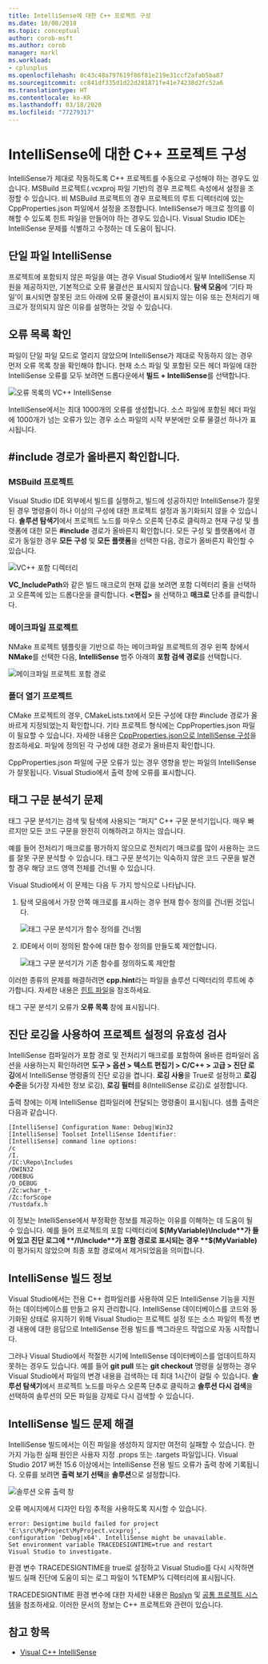```yaml
---
title: IntelliSense에 대한 C++ 프로젝트 구성
ms.date: 10/08/2018
ms.topic: conceptual
author: corob-msft
ms.author: corob
manager: markl
ms.workload:
- cplusplus
ms.openlocfilehash: 8c43c48a797619f86f81e219e31ccf2afab5ba87
ms.sourcegitcommit: cc841df335d1d22d281871fe41e74238d2fc52a6
ms.translationtype: HT
ms.contentlocale: ko-KR
ms.lasthandoff: 03/18/2020
ms.locfileid: "77279317"
---
```

# <a name="configure-a-c-project-for-intellisense"></a>IntelliSense에 대한 C++ 프로젝트 구성

IntelliSense가 제대로 작동하도록 C++ 프로젝트를 수동으로 구성해야 하는 경우도 있습니다. MSBuild 프로젝트(.vcxproj 파일 기반)의 경우 프로젝트 속성에서 설정을 조정할 수 있습니다. 비 MSBuild 프로젝트의 경우 프로젝트의 루트 디렉터리에 있는 CppProperties.json 파일에서 설정을 조정합니다. IntelliSense가 매크로 정의를 이해할 수 있도록 힌트 파일을 만들어야 하는 경우도 있습니다. Visual Studio IDE는 IntelliSense 문제를 식별하고 수정하는 데 도움이 됩니다.

## <a name="single-file-intellisense"></a>단일 파일 IntelliSense

프로젝트에 포함되지 않은 파일을 여는 경우 Visual Studio에서 일부 IntelliSense 지원을 제공하지만, 기본적으로 오류 물결선은 표시되지 않습니다. **탐색 모음**에 ‘기타 파일’이 표시되면 잘못된 코드 아래에 오류 물결선이 표시되지 않는 이유 또는 전처리기 매크로가 정의되지 않은 이유를 설명하는 것일 수 있습니다. 

## <a name="check-the-error-list"></a>오류 목록 확인

파일이 단일 파일 모드로 열리지 않았으며 IntelliSense가 제대로 작동하지 않는 경우 먼저 오류 목록 창을 확인해야 합니다. 현재 소스 파일 및 포함된 모든 헤더 파일에 대한 IntelliSense 오류를 모두 보려면 드롭다운에서 **빌드 + IntelliSense**를 선택합니다.

![오류 목록의 VC++ IntelliSense](media/vcpp-intellisense-error-list.png)

IntelliSense에서는 최대 1000개의 오류를 생성합니다. 소스 파일에 포함된 헤더 파일에 1000개가 넘는 오류가 있는 경우 소스 파일의 시작 부분에만 오류 물결선 하나가 표시됩니다.

## <a name="ensure-include-paths-are-correct"></a>#include 경로가 올바른지 확인합니다.

### <a name="msbuild-projects"></a>MSBuild 프로젝트

Visual Studio IDE 외부에서 빌드를 실행하고, 빌드에 성공하지만 IntelliSense가 잘못된 경우 명령줄이 하나 이상의 구성에 대한 프로젝트 설정과 동기화되지 않을 수 있습니다. **솔루션 탐색기**에서 프로젝트 노드를 마우스 오른쪽 단추로 클릭하고 현재 구성 및 플랫폼에 대한 모든 **#include** 경로가 올바른지 확인합니다. 모든 구성 및 플랫폼에서 경로가 동일한 경우 **모든 구성** 및 **모든 플랫폼**을 선택한 다음, 경로가 올바른지 확인할 수 있습니다.

![VC++ 포함 디렉터리](media/vcpp-intellisense-include-paths.png)

**VC_IncludePath**와 같은 빌드 매크로의 현재 값을 보려면 포함 디렉터리 줄을 선택하고 오른쪽에 있는 드롭다운을 클릭합니다. **\<편집>** 을 선택하고 **매크로** 단추를 클릭합니다.

### <a name="makefile-projects"></a>메이크파일 프로젝트

NMake 프로젝트 템플릿을 기반으로 하는 메이크파일 프로젝트의 경우 왼쪽 창에서 **NMake**를 선택한 다음, **IntelliSense** 범주 아래의 **포함 검색 경로**를 선택합니다.

![메이크파일 프로젝트 포함 경로](media/vcpp-intellisense-makefile-include-paths.png)

### <a name="open-folder-projects"></a>폴더 열기 프로젝트

CMake 프로젝트의 경우, CMakeLists.txt에서 모든 구성에 대한 #include 경로가 올바르게 지정되었는지 확인합니다. 기타 프로젝트 형식에는 CppProperties.json 파일이 필요할 수 있습니다. 자세한 내용은 [CppProperties.json으로 IntelliSense 구성](/cpp/build/open-folder-projects-cpp#configure-code-navigation-with-cpppropertiesjson)을 참조하세요. 파일에 정의된 각 구성에 대한 경로가 올바른지 확인합니다.

CppProperties.json 파일에 구문 오류가 있는 경우 영향을 받는 파일의 IntelliSense가 잘못됩니다. Visual Studio에서 출력 창에 오류를 표시합니다.

## <a name="tag-parser-issues"></a>태그 구문 분석기 문제

태그 구문 분석기는 검색 및 탐색에 사용되는 “퍼지” C++ 구문 분석기입니다. 매우 빠르지만 모든 코드 구문을 완전히 이해하려고 하지는 않습니다.

예를 들어 전처리기 매크로를 평가하지 않으므로 전처리기 매크로를 많이 사용하는 코드를 잘못 구문 분석할 수 있습니다. 태그 구문 분석기는 익숙하지 않은 코드 구문을 발견할 경우 해당 코드 영역 전체를 건너뛸 수 있습니다.

Visual Studio에서 이 문제는 다음 두 가지 방식으로 나타납니다.

1. 탐색 모음에서 가장 안쪽 매크로를 표시하는 경우 현재 함수 정의를 건너뛴 것입니다.

   ![태그 구문 분석기가 함수 정의를 건너뜀](media/vcpp-intellisense-tag-parser-macro.png)

1. IDE에서 이미 정의된 함수에 대한 함수 정의를 만들도록 제안합니다.

   ![태그 구문 분석기가 기존 함수를 정의하도록 제안함](media/vcpp-intellisense-tag-parser-function.png)

이러한 종류의 문제를 해결하려면 **cpp.hint**라는 파일을 솔루션 디렉터리의 루트에 추가합니다. 자세한 내용은 [힌트 파일](/cpp/build/reference/hint-files)을 참조하세요.

태그 구문 분석기 오류가 **오류 목록** 창에 표시됩니다.

## <a name="validate-project-settings-with-diagnostic-logging"></a>진단 로깅을 사용하여 프로젝트 설정의 유효성 검사

IntelliSense 컴파일러가 포함 경로 및 전처리기 매크로를 포함하여 올바른 컴파일러 옵션을 사용하는지 확인하려면 **도구 > 옵션 > 텍스트 편집기 > C/C++ > 고급 > 진단 로깅**에서 IntelliSense 명령줄의 진단 로깅을 켭니다. **로깅 사용**을 True로 설정하고 **로깅 수준**을 5(가장 자세한 정보 로깅), **로깅 필터**를 8(IntelliSense 로깅)로 설정합니다.

출력 창에는 이제 IntelliSense 컴파일러에 전달되는 명령줄이 표시됩니다. 샘플 출력은 다음과 같습니다.

```output
[IntelliSense] Configuration Name: Debug|Win32
[IntelliSense] Toolset IntelliSense Identifier:
[IntelliSense] command line options:
/c
/I.
/IC:\Repo\Includes
/DWIN32
/DDEBUG
/D_DEBUG
/Zc:wchar_t-
/Zc:forScope
/Yustdafx.h
```

이 정보는 IntelliSense에서 부정확한 정보를 제공하는 이유를 이해하는 데 도움이 될 수 있습니다. 예를 들어 프로젝트의 포함 디렉터리에 **$(MyVariable)\Include**가 들어 있고 진단 로그에 **/I\Include**가 포함 경로로 표시되는 경우 **$(MyVariable)** 이 평가되지 않았으며 최종 포함 경로에서 제거되었음을 의미합니다.

## <a name="about-the-intellisense-build"></a>IntelliSense 빌드 정보

Visual Studio에서는 전용 C++ 컴파일러를 사용하여 모든 IntelliSense 기능을 지원하는 데이터베이스를 만들고 유지 관리합니다. IntelliSense 데이터베이스를 코드와 동기화된 상태로 유지하기 위해 Visual Studio는 프로젝트 설정 또는 소스 파일의 특정 변경 내용에 대한 응답으로 IntelliSense 전용 빌드를 백그라운드 작업으로 자동 시작합니다.

그러나 Visual Studio에서 적절한 시기에 IntelliSense 데이터베이스를 업데이트하지 못하는 경우도 있습니다. 예를 들어 **git pull** 또는 **git checkout** 명령을 실행하는 경우 Visual Studio에서 파일의 변경 내용을 검색하는 데 최대 1시간이 걸릴 수 있습니다. **솔루션 탐색기**에서 프로젝트 노드를 마우스 오른쪽 단추로 클릭하고 **솔루션 다시 검색**을 선택하여 솔루션의 모든 파일을 강제로 다시 검색할 수 있습니다.

## <a name="troubleshooting-intellisense-build-failures"></a>IntelliSense 빌드 문제 해결

IntelliSense 빌드에서는 이진 파일을 생성하지 않지만 여전히 실패할 수 있습니다. 한 가지 가능한 실패 원인은 사용자 지정 .props 또는 .targets 파일입니다. Visual Studio 2017 버전 15.6 이상에서는 IntelliSense 전용 빌드 오류가 출력 창에 기록됩니다. 오류를 보려면 **출력 보기 선택**을 **솔루션**으로 설정합니다.

![솔루션 오류 출력 창](media/vcpp-intellisense-output-window.png)

오류 메시지에서 디자인 타임 추적을 사용하도록 지시할 수 있습니다.

```output
error: Designtime build failed for project 'E:\src\MyProject\MyProject.vcxproj',
configuration 'Debug|x64'. IntelliSense might be unavailable.
Set environment variable TRACEDESIGNTIME=true and restart
Visual Studio to investigate.
```

환경 변수 TRACEDESIGNTIME을 true로 설정하고 Visual Studio를 다시 시작하면 빌드 실패 진단에 도움이 되는 로그 파일이 %TEMP% 디렉터리에 표시됩니다.

TRACEDESIGNTIME 환경 변수에 대한 자세한 내용은 [Roslyn](https://github.com/dotnet/roslyn/wiki/Diagnosing-Project-System-Build-Errors) 및 [공통 프로젝트 시스템](https://github.com/dotnet/project-system/blob/master/docs/design-time-builds.md)을 참조하세요. 이러한 문서의 정보는 C++ 프로젝트와 관련이 있습니다.

## <a name="see-also"></a>참고 항목

- [Visual C++ IntelliSense](visual-cpp-intellisense.md)
